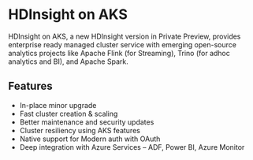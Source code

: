 # HDInsight on AKS

HDInsight on AKS, a new HDInsight version in Private Preview, provides enterprise ready managed cluster service with emerging open-source analytics projects like Apache Flink (for Streaming), Trino (for adhoc analytics and BI), and Apache Spark.

## Features

* In-place minor upgrade
* Fast cluster creation & scaling
* Better maintenance and security updates
* Cluster resiliency using AKS features
* Native support for Modern auth with OAuth
* Deep integration with Azure Services – ADF, Power BI, Azure Monitor
